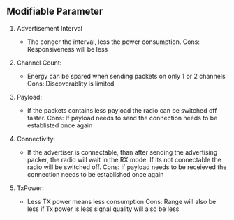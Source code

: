 ## Modifiable Parameter

1. Advertisement Interval

    - The conger the interval, less the power consumption.
    Cons: Responsiveness will be less

1. Channel Count:

    - Energy can be spared when sending packets on only 1 or 2 channels
    Cons: Discoverablity is limited

1. Payload:

    - If the packets contains less payload the radio can be switched off faster.
    Cons: If payload needs to send the connection needs to be establisted once again

1. Connectivity:

    - If the advertiser is connectable, than after sending the advertising packer, the radio will wait in the RX mode. If its not connectable the radio will be switched off.
    Cons: If payload needs to be receieved the connection needs to be established once again

1. TxPower: 

    - Less TX power means less consumption
    Cons: Range will also be less if Tx power is less signal quality will also be less

